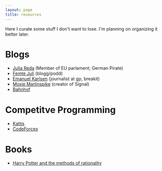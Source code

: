 ```yaml
---
layout: page
title: resources
---
```


Here I curate some stuff I don't want to lose. I'm planning on organizing it better later.

# Blogs

- [Julia Reda](https://juliareda.eu/en) (Member of EU parlament; German Pirate)
- [Femte Juli](https://femtejuli.se/) (blogg/podd)
- [Emanuel Karlsen](https://emanuelkarlsten.se/) (journalist at gp, breakit)
- [Moxie Marlinspike](https://moxie.org/) (creator of Signal)
- [Bahnhof](https://www.bahnhof.se/press)

# Competitve Programming

- [Kattis](https://open.kattis.com)
- [CodeForces](https://codeforces.com)

# Books

- [Harry Potter and the methods of rationality](http://www.hpmor.com/)
